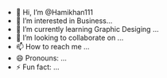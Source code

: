- 👋 Hi, I’m @Hamikhan111
- 👀 I’m interested in Business...
- 🌱 I’m currently learning Graphic Desiging ...
- 💞️ I’m looking to collaborate on ...
- 📫 How to reach me ...
- 😄 Pronouns: ...
- ⚡ Fun fact: ...

<!---
Hamikhan111/Hamikhan111 is a ✨ special ✨ repository because its `README.md` (this file) appears on your GitHub profile.
You can click the Preview link to take a look at your changes.
--->
